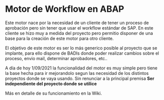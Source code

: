 # Motor de Workflow en ABAP

Este motor nace por la necesidad de un cliente de tener un proceso de aprobación pero sin tener que usar el workflow estándar de SAP. En este cliente se hizo muy a medida del proyecto pero permitio disponer de una base para la creación de este motor para otro cliente. 

El objetivo de este motor es ser lo más generico posible al proyecto que se implante, para ello dispone de BADIs donde poder realizar cambios sobre el proceso, envio mail, determinar aprobadores, etc..

A día de hoy 1/09/2021 la funcionalidad del motor es muy simple pero tiene la base hecha para ir mejorandolo segun las necesidad de los distintos proyectos donde se vaya usando. Sin renunciar a la principal premisa **Ser independiente del proyecto donde se utilice**

Más en detalle de su funcionamiento en la Wiki.
